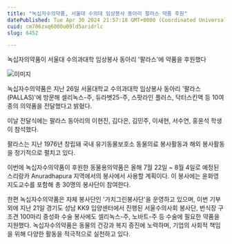 ```yaml
---
title: "녹십자수의약품, 서울대 수의대 임상봉사 동아리 팔라스 약품 후원"
datePublished: Tue Apr 30 2024 21:57:18 GMT+0000 (Coordinated Universal Time)
cuid: cm706zxq6000u09ld5aridrlc
slug: 6452

---
```



녹십자의약품이 서울대 수의과대학 임상봉사 동아리 '팔라스'에 약품을 후원했다

![이미지](https://cdn.hashnode.com/res/hashnode/image/upload/v1739260839111/b795e633-515c-4b4b-846f-14b9e4cfe2c6.jpeg)

녹십자수의약품은 지난 26일 서울대학교 수의과대학 임상봉사 동아리 '팔라스(PALLAS)'에 방문해 셀리녹스-주, 듀라벳25-주, 스팟라인 플러스, 닥터스킨액 등 10여 종의 의약품을 전달했다고 밝혔다.

이날 전달식에는 팔라스 동아리의 이현진, 김다은, 김민주, 이새현, 서수연, 홍윤석 학생이 참석했다.

팔라스는 지난 1976년 창립돼 국내 유기동물보호소 동물의료 봉사활동과 해외 봉사활동을 정기적으로 펼치고 있다.

이번에 녹십자수의약품이 후원한 동물용의약품은 올해 7월 22일 ~ 8월 4일로 예정된 스리랑카 Anuradhapura 지역에서의 봉사에서 사용할 계획이다. 이 봉사에는 윤화영 지도교수를 포함해 총 30명의 봉사단이 참여한다.

한편 녹십자수의약품은 자체 봉사단인 '가치그린봉사단'을 운영하고 있으며, 이번 기부 외에 지난 21일 경기도 성남 KK9 입양센터에서 진행된 서울수의사회 봉사단, 번식장 구조견 100마리 중성화 수술 봉사에도 셀리녹스-주, 노바트-주 등 수술에 필요한 약품을 지원했다. 녹십자수의약품은 동물의 건강과 복지 증진에 노력하며, 기업의 사회적 책임을 위해 다양한 활동을 적극적으로 실천하고 있다.